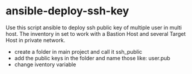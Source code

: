 # ansible-deploy-ssh-key
Use this script ansible to deploy ssh public key of multiple user in multi host. The inventory in set to work with a Bastion Host and several Target Host in private network.


- create a folder in main project and call it ssh_public
- add the public keys in the folder and name those like: user.pub
- change iventory variable
